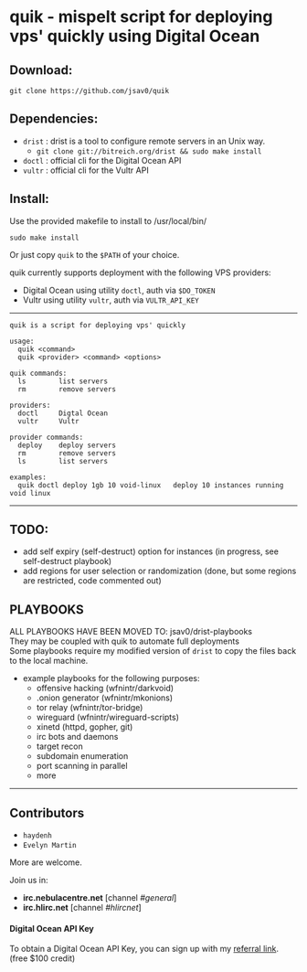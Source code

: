 # quik - mispelt script for deploying vps' quickly using Digital Ocean
## Download:
```
git clone https://github.com/jsav0/quik
```

## Dependencies:
- `drist` : drist is a tool to configure remote servers in an Unix way.
  - `git clone git://bitreich.org/drist && sudo make install`
- `doctl` : official cli for the Digital Ocean API
- `vultr` : official cli for the Vultr API

## Install:
Use the provided makefile to install to /usr/local/bin/ 
```
sudo make install
```
Or just copy `quik` to the `$PATH` of your choice.   

quik currently supports deployment with the following VPS providers:
- Digital Ocean using utility `doctl`, auth via `$DO_TOKEN`
- Vultr using utility `vultr`, auth via `VULTR_API_KEY`

---

```
quik is a script for deploying vps' quickly

usage:
  quik <command>
  quik <provider> <command> <options>

quik commands:
  ls		list servers
  rm		remove servers

providers:
  doctl		Digtal Ocean
  vultr		Vultr

provider commands:
  deploy	deploy servers
  rm		remove servers
  ls		list servers

examples:
  quik doctl deploy 1gb 10 void-linux	deploy 10 instances running void linux
```

---


## TODO:
- add self expiry (self-destruct) option for instances (in progress, see self-destruct playbook) 
- add regions for user selection or randomization (done, but some regions are restricted, code commented out)

## PLAYBOOKS
ALL PLAYBOOKS HAVE BEEN MOVED TO: jsav0/drist-playbooks  
They may be coupled with quik to automate full deployments  
Some playbooks require my modified version of `drist` to copy the files back to the local machine.  
- example playbooks for the following purposes:
	- offensive hacking (wfnintr/darkvoid) 
	- .onion generator (wfnintr/mkonions)
	- tor relay (wfnintr/tor-bridge)
	- wireguard (wfnintr/wireguard-scripts)
	- xinetd (httpd, gopher, git)
	- irc bots and daemons 
	- target recon
	- subdomain enumeration
	- port scanning in parallel
	- more


---

## Contributors 

- `haydenh`
- `Evelyn Martin`

More are welcome. 

Join us in:  
- **irc.nebulacentre.net** [channel *#general*]
- **irc.hlirc.net** [channel *#hlircnet*]


#### Digital Ocean API Key
To obtain a Digital Ocean API Key, you can sign up with my [referral link](https://m.do.co/c/c5ace8d7755e). (free $100 credit)
